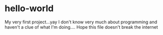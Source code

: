 # hello-world
My very first project...yay 
I don't know very much about programming and haven't a clue of what I'm doing....
Hope this file doesn't break the internet
